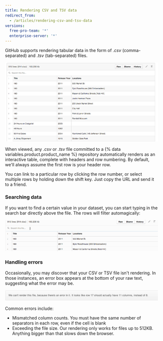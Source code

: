 ```yaml
---
title: Rendering CSV and TSV data
redirect_from:
  - /articles/rendering-csv-and-tsv-data
versions:
  free-pro-team: '*'
  enterprise-server: '*'
---
```

GitHub supports rendering tabular data in the form of *.csv* (comma-separated) and .*tsv* (tab-separated) files.

![Rendered CSV sample](/assets/images/help/repository/rendered_csv.png)

When viewed, any _.csv_ or _.tsv_ file committed to a {% data variables.product.product_name %} repository automatically renders as an interactive table, complete with headers and row numbering. By default, we'll always assume the first row is your header row.

You can link to a particular row by clicking the row number, or select multiple rows by holding down the shift key. Just copy the URL and send it to a friend.

### Searching data

If you want to find a certain value in your dataset, you can start typing in the search bar directly above the file. The rows will filter automagically:

![Searching for values](/assets/images/help/repository/searching_csvs.gif)

### Handling errors

Occasionally, you may discover that your CSV or TSV file isn't rendering. In those instances, an error box appears at the bottom of your raw text, suggesting what the error may be.

![CSV render error message](/assets/images/help/repository/csv_render_error.png)

Common errors include:

* Mismatched column counts. You must have the same number of separators in each row, even if the cell is blank
* Exceeding the file size. Our rendering only works for files up to 512KB. Anything bigger than that slows down the browser.
